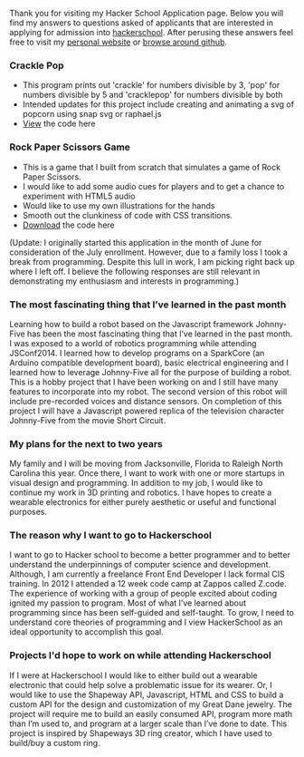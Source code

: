 Thank you for visiting my Hacker School Application page. Below you will find my answers to questions asked of applicants that are interested in applying for admission into [hackerschool](www.hackerschool.com/apply). After perusing these answers feel free to visit my [personal website](http://www.jannaee.com) or [browse around github](http://www.github.com/jannaee).

### Crackle Pop
* This program prints out 'crackle' for numbers divisible by 3, 'pop' for numbers divisible by 5 and 'cracklepop' for numbers divisible by both
* Intended updates for this project include creating and animating a svg of popcorn using snap svg or raphael.js
* [View](https://github.com/jannaee/hackapp/blob/master/cracklepop-final.html) the code here

### Rock Paper Scissors Game
* This is a game that I built from scratch that simulates a game of Rock Paper Scissors.
* I would like to add some audio cues for players and to get a chance to experiment with HTML5 audio
* Would like to use my own illustrations for the hands
* Smooth out the clunkiness of code with CSS transitions.
* [Download](https://github.com/jannaee/hackapp/archive/master.zip) the code here


(Update: I originally started this application in the month of June for consideration of the July enrollment. However, due to a family loss I took a break from programming. Despite this lull in work, I am picking right back up where I left off. I believe the following responses are still relevant in demonstrating my enthusiasm and interests in programming.) 

### The most fascinating thing that I’ve learned in the past month
Learning how to build a robot based on the Javascript framework Johnny-Five has been the most fascinating thing that I’ve learned in the past month. I was exposed to a world of robotics programming while attending JSConf2014. I learned how to develop programs on a SparkCore (an Arduino compatible development board), basic electrical engineering and I learned how to leverage Johnny-Five all for the purpose of building a robot. This is a hobby project that I have been working on and I still have many features to incorporate into my robot. The second version of this robot will include pre-recorded voices and distance sensors. On completion of this project I will have a Javascript powered replica of the television character Johnny-Five from the movie Short Circuit. 

### My plans for the next to two years
My family and I will be moving from Jacksonville, Florida to Raleigh North Carolina this year. Once there, I want to work with one or more startups in visual design and programming. In addition to my job, I would like to continue my work in 3D printing and robotics. I have hopes to create a wearable electronics for either purely aesthetic or useful and functional purposes. 

### The reason why I want to go to Hackerschool
I want to go to Hacker school to become a better programmer and to better understand the underpinnings of computer science and development. Although, I am currently a freelance Front End Developer I lack formal CIS training. In 2012 I attended a 12 week code camp at Zappos called Z.code. The experience of working with a group of people excited about coding ignited my passion to program. Most of what I’ve learned about programming since has been self-guided and self-taught. To grow, I need to understand core theories of programming and I view HackerSchool as an ideal opportunity to accomplish this goal. 
 
### Projects I'd hope to work on while attending Hackerschool
If I were at Hackerschool I would like to either build out a wearable electronic that could help solve a problematic issue for its wearer. Or, I would like to use the Shapeway API, Javascript, HTML and CSS to build a custom API for the design and customization of my Great Dane jewelry. The project will require me to build an easily consumed API, program more math than I’m used to, and program at a larger scale than I’ve done to date. This project is inspired by Shapeways 3D ring creator, which I have used to build/buy a custom ring. 



